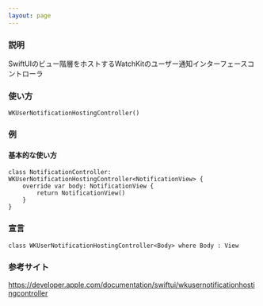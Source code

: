 ```yaml
---
layout: page
---
```


### 説明

SwiftUIのビュー階層をホストするWatchKitのユーザー通知インターフェースコントローラ

### 使い方

    WKUserNotificationHostingController()

### 例

#### 基本的な使い方

    class NotificationController: WKUserNotificationHostingController<NotificationView> {
        override var body: NotificationView {
            return NotificationView()
        }
    }

### 宣言

    class WKUserNotificationHostingController<Body> where Body : View

### 参考サイト

<https://developer.apple.com/documentation/swiftui/wkusernotificationhostingcontroller>

